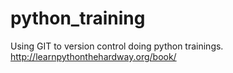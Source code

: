 python_training
===============
Using GIT to version control doing python trainings.
http://learnpythonthehardway.org/book/
